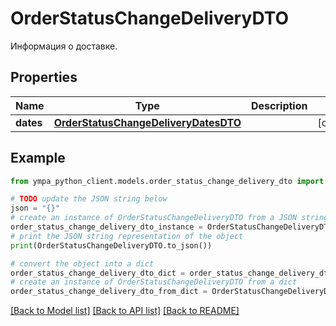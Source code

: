 # OrderStatusChangeDeliveryDTO

Информация о доставке.

## Properties

Name | Type | Description | Notes
------------ | ------------- | ------------- | -------------
**dates** | [**OrderStatusChangeDeliveryDatesDTO**](OrderStatusChangeDeliveryDatesDTO.md) |  | [optional] 

## Example

```python
from ympa_python_client.models.order_status_change_delivery_dto import OrderStatusChangeDeliveryDTO

# TODO update the JSON string below
json = "{}"
# create an instance of OrderStatusChangeDeliveryDTO from a JSON string
order_status_change_delivery_dto_instance = OrderStatusChangeDeliveryDTO.from_json(json)
# print the JSON string representation of the object
print(OrderStatusChangeDeliveryDTO.to_json())

# convert the object into a dict
order_status_change_delivery_dto_dict = order_status_change_delivery_dto_instance.to_dict()
# create an instance of OrderStatusChangeDeliveryDTO from a dict
order_status_change_delivery_dto_from_dict = OrderStatusChangeDeliveryDTO.from_dict(order_status_change_delivery_dto_dict)
```
[[Back to Model list]](../README.md#documentation-for-models) [[Back to API list]](../README.md#documentation-for-api-endpoints) [[Back to README]](../README.md)


